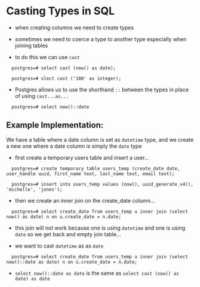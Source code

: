 # Casting Types in SQL

- when creating columns we need to create types 

- sometimes we need to coerce a type to another type especially when joining tables 

- to do this we can use `cast` 

```
  postgres=# select cast (now() as date);

  postgres=# slect cast ('100' as integer);
```

- Postgres allows us to use the shorthand `::` between the types in place of using `cast...as...`

```
  postgres=# select now()::date 
``` 

## Example Implementation: 

We have a table where a date column is set as `datetime` type, and we create a new one where a date column is simply the `date` type 

- first create a temporary users table and insert a user... 
```
  postgres=# create temporary table users_temp (create_date date, user_handle uuid, first_name text, last_name text, email text);

  postgres=# insert into users_temp values (now(), uuid_generate_v4(), 'michelle', 'jones');
```

- then we create an inner join on the create_date column... 
```
  postgres=# select create_date from users_temp u inner join (select now() as date) n on u.create_date = n.date; 
```

- this join will not work because one is using `datetime` and one is using `date` so we get back and empty join table... 

- we want to cast `datetime` as as `date`

```
  postgres=# select create_date from users_temp u inner join (select now()::date as date) n on u.create_date = n.date; 
```
  - `select now()::date as date` is the same as `select cast (now() as date) as date` 